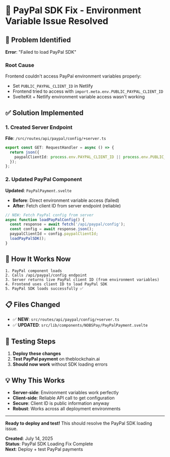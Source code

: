 # 🚨 PayPal SDK Fix - Environment Variable Issue Resolved

## 🎯 **Problem Identified**
**Error**: "Failed to load PayPal SDK"

### **Root Cause**
Frontend couldn't access PayPal environment variables properly:
- Set `PUBLIC_PAYPAL_CLIENT_ID` in Netlify
- Frontend tried to access with `import.meta.env.PUBLIC_PAYPAL_CLIENT_ID`
- SvelteKit + Netlify environment variable access wasn't working

## ✅ **Solution Implemented**

### **1. Created Server Endpoint**
**File**: `/src/routes/api/paypal/config/+server.ts`
```typescript
export const GET: RequestHandler = async () => {
  return json({
    paypalClientId: process.env.PAYPAL_CLIENT_ID || process.env.PUBLIC_PAYPAL_CLIENT_ID || 'fallback'
  });
};
```

### **2. Updated PayPal Component**
**Updated**: `PayPalPayment.svelte`
- **Before**: Direct environment variable access (failed)
- **After**: Fetch client ID from server endpoint (reliable)

```javascript
// NEW: Fetch PayPal config from server
async function loadPayPalConfig() {
  const response = await fetch('/api/paypal/config');
  const config = await response.json();
  paypalClientId = config.paypalClientId;
  loadPayPalSDK();
}
```

## 🚀 **How It Works Now**

```
1. PayPal component loads
2. Calls /api/paypal/config endpoint
3. Server returns live PayPal client ID (from environment variables)
4. Frontend uses client ID to load PayPal SDK
5. PayPal SDK loads successfully ✅
```

## 📋 **Files Changed**
- ✅ **NEW**: `src/routes/api/paypal/config/+server.ts`
- ✅ **UPDATED**: `src/lib/components/NOBSPay/PayPalPayment.svelte`

## 🧪 **Testing Steps**
1. **Deploy these changes**
2. **Test PayPal payment** on theblockchain.ai
3. **Should now work** without SDK loading errors

## 💡 **Why This Works**
- **Server-side**: Environment variables work perfectly
- **Client-side**: Reliable API call to get configuration
- **Secure**: Client ID is public information anyway
- **Robust**: Works across all deployment environments

---

**Ready to deploy and test!** This should resolve the PayPal SDK loading issue.

**Created**: July 14, 2025  
**Status**: PayPal SDK Loading Fix Complete  
**Next**: Deploy + test PayPal payments